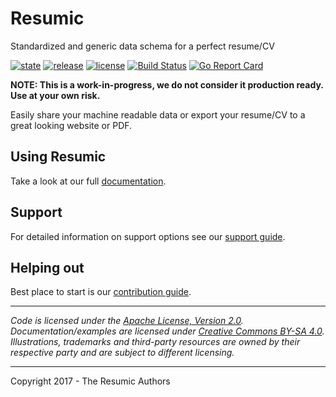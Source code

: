 # Resumic

Standardized and generic data schema for a perfect resume/CV

 [![state](https://img.shields.io/badge/state-unstable-red.svg)]() [![release](https://img.shields.io/github/release/resumic/schema.svg)](https://github.com/resumic/schema/releases) [![license](https://img.shields.io/github/license/resumic/schema.svg)](LICENSE) [![Build Status](https://travis-ci.org/resumic/schema.svg?branch=master)](https://travis-ci.org/resumic/schema) [![Go Report Card](https://goreportcard.com/badge/github.com/resumic/schema)](https://goreportcard.com/report/github.com/resumic/schema)

**NOTE: This is a work-in-progress, we do not consider it production ready. Use at your own risk.**

Easily share your machine readable data or export your resume/CV to a great looking website or PDF.

## Using Resumic
Take a look at our full [documentation](/docs).

## Support
For detailed information on support options see our [support guide](/SUPPORT.md).

## Helping out
Best place to start is our [contribution guide](/CONTRIBUTING.md).

----

*Code is licensed under the [Apache License, Version 2.0](/LICENSE).*  
*Documentation/examples are licensed under [Creative Commons BY-SA 4.0](/docs/LICENSE).*  
*Illustrations, trademarks and third-party resources are owned by their respective party and are subject to different licensing.*

---

Copyright 2017 - The Resumic Authors

